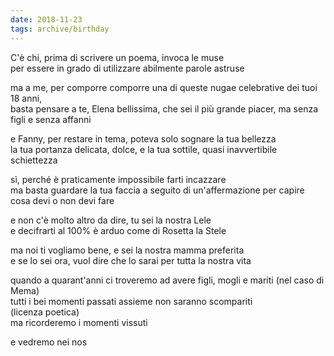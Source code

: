 ```yaml
---
date: 2018-11-23
tags: archive/birthday
---
```

C'è chi, prima di scrivere un poema, invoca le muse   
per essere in grado di utilizzare abilmente parole astruse

ma a me, per comporre comporre una di queste nugae celebrative dei tuoi 18 anni,   
basta pensare a te, Elena bellissima, che sei il più grande piacer, ma senza figli e senza affanni

e Fanny, per restare in tema, poteva solo sognare la tua bellezza   
la tua portanza delicata, dolce, e la tua sottile, quasi inavvertibile schiettezza

sì, perché è praticamente impossibile farti incazzare   
ma basta guardare la tua faccia a seguito di un'affermazione per capire cosa devi o non devi fare

e non c'è molto altro da dire, tu sei la nostra Lele   
e decifrarti al 100% è arduo come di Rosetta la Stele

ma noi ti vogliamo bene, e sei la nostra mamma preferita   
e se lo sei ora, vuol dire che lo sarai per tutta la nostra vita

quando a quarant'anni ci troveremo ad avere figli, mogli e mariti (nel caso di Mema)   
tutti i bei momenti passati assieme non saranno scompariti   
(licenza poetica)   
ma ricorderemo i momenti vissuti   

e vedremo nei nos
